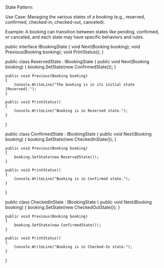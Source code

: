 State Pattern:

Use Case: Managing the various states of a booking (e.g., reserved, confirmed, checked-in, checked-out, canceled).

Example: A booking can transition between states like pending, confirmed, or canceled, and each state may have specific behaviors and rules.

public interface IBookingState
{
    void Next(Booking booking);
    void Previous(Booking booking);
    void PrintStatus();
}


public class ReservedState : IBookingState
{
    public void Next(Booking booking)
    {
        booking.SetState(new ConfirmedState());
    }

    public void Previous(Booking booking)
    {
        Console.WriteLine("The booking is in its initial state (Reserved).");
    }

    public void PrintStatus()
    {
        Console.WriteLine("Booking is in Reserved state.");
    }
}


public class ConfirmedState : IBookingState
{
    public void Next(Booking booking)
    {
        booking.SetState(new CheckedInState());
    }

    public void Previous(Booking booking)
    {
        booking.SetState(new ReservedState());
    }

    public void PrintStatus()
    {
        Console.WriteLine("Booking is in Confirmed state.");
    }
}


public class CheckedInState : IBookingState
{
    public void Next(Booking booking)
    {
        booking.SetState(new CheckedOutState());
    }

    public void Previous(Booking booking)
    {
        booking.SetState(new ConfirmedState());
    }

    public void PrintStatus()
    {
        Console.WriteLine("Booking is in Checked-In state.");
    }
}
